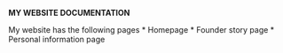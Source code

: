 
**MY WEBSITE DOCUMENTATION**

My website has the following pages
		* Homepage
		* Founder story page
		* Personal information page